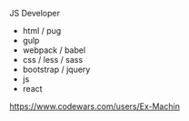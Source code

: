 JS Developer

- html / pug
- gulp
- webpack / babel
- css / less / sass
- bootstrap / jquery
- js
- react

https://www.codewars.com/users/Ex-Machin
